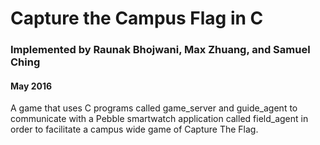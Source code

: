 # Capture the Campus Flag in C 
### Implemented by Raunak Bhojwani, Max Zhuang, and Samuel Ching
#### May 2016

A game that uses C programs called game_server and guide_agent to communicate with a Pebble smartwatch application called field_agent in order to facilitate a campus wide game of Capture The Flag.
